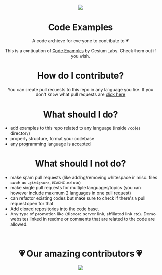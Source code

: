 <p align="center">
<img src="https://media.discordapp.net/attachments/910866765565816845/932321585036161114/Untitled_design.png?width=300&height=300"> </img>
</p>
<h1 align="center">Code Examples</h1>
<p align="center">A code archieve for everyone to contribute to 💗
</p>
<p align="center">
This is a contiuation of <a href="https://github.com/CesiumLabs/code-examples" target="_blank">Code Examples</a> by Cesium Labs. Check them out if you wish.
</p>

<h1 align="center"> How do I contribute? </h1>

<p align="center"> You can create pull requests to this repo in any language you like. If you don't know what pull requests are <a href="https://opensource.com/article/19/7/create-pull-request-github">click here</a>
  </p>

 <h1 align="center">What should I do?</h1>
 
 
-   add examples to this repo related to any language (inside `/codes` directory)
-   properly structure, format your codebase
-   any programming language is accepted

<h1 align="center">What should I not do?</h1>

-   make spam pull requests (like adding/removing whitespace in misc. files such as `.gitignore`, `README.md` etc)
-   make single pull requests for multiple languages/topics (you can however include maximum 2 languages in one pull request)
-   can refactor existing codes but make sure to check if there's a pull request open for that
-   Add cloned repositories into the code base.
-   Any type of promotion like (discord server link, affiliated link etc). Demo websites linked in readme or comments that are related to the code are allowed.

</br>

<h1 align="center">💗 Our <strong>amazing</strong> contributors 💗</h1>

<p align="center">
<a href="https://github.com/BytesToBits/code-examples/graphs/contributors">
  <img src="https://contrib.rocks/image?repo=BytesToBits/code-examples" />
</a>
  </p>
